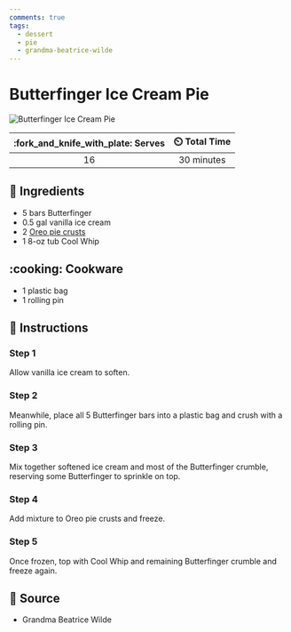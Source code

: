```yaml
---
comments: true
tags:
  - dessert
  - pie
  - grandma-beatrice-wilde
---
```

# Butterfinger Ice Cream Pie

![Butterfinger Ice Cream Pie](../assets/images/butterfinger-ice-cream-pie.jpg)

| :fork_and_knife_with_plate: Serves | :timer_clock: Total Time |
|:----------------------------------:|:-----------------------: |
| 16 | 30 minutes |

## :salt: Ingredients

- 5 bars Butterfinger
- 0.5 gal vanilla ice cream
- 2 [Oreo pie crusts][1]
- 1 8-oz tub Cool Whip

## :cooking: Cookware

- 1 plastic bag
- 1 rolling pin

## :pencil: Instructions

### Step 1

Allow vanilla ice cream to soften.

### Step 2

Meanwhile, place all 5 Butterfinger bars into a plastic bag and crush with a rolling pin.

### Step 3

Mix together softened ice cream and most of the Butterfinger crumble, reserving some Butterfinger to sprinkle on top.

### Step 4

Add mixture to Oreo pie crusts and freeze.

### Step 5

Once frozen, top with Cool Whip and remaining Butterfinger crumble and freeze again.

## :link: Source

- Grandma Beatrice Wilde

[1]: <../ingredients/oreo-pie-crust.md>
